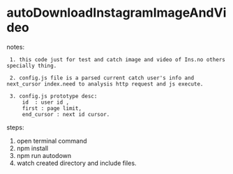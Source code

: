 # autoDownloadInstagramImageAndVideo

notes:

     1. this code just for test and catch image and video of Ins.no others specially thing.
     
     2. config.js file is a parsed current catch user's info and  next_cursor index.need to analysis http request and js execute.
     
     3. config.js prototype desc: 
         id  : user id ,
         first : page limit,
         end_cursor : next id cursor.
steps:

1. open terminal command 
2. npm install
3. npm run autodown
4. watch created directory and include files.



